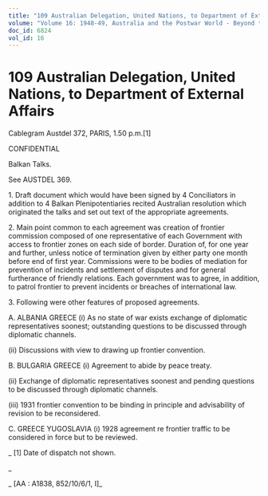 ```yaml
---
title: "109 Australian Delegation, United Nations, to Department of External Affairs"
volume: "Volume 16: 1948-49, Australia and the Postwar World - Beyond the Region"
doc_id: 6824
vol_id: 16
---
```


# 109 Australian Delegation, United Nations, to Department of External Affairs

Cablegram Austdel 372, PARIS, 1.50 p.m.[1]

CONFIDENTIAL

Balkan Talks.

See AUSTDEL 369.

1\. Draft document which would have been signed by 4 Conciliators in addition to 4 Balkan Plenipotentiaries recited Australian resolution which originated the talks and set out text of the appropriate agreements.

2\. Main point common to each agreement was creation of frontier commission composed of one representative of each Government with access to frontier zones on each side of border. Duration of, for one year and further, unless notice of termination given by either party one month before end of first year. Commissions were to be bodies of mediation for prevention of incidents and settlement of disputes and for general furtherance of friendly relations. Each government was to agree, in addition, to patrol frontier to prevent incidents or breaches of international law.

3\. Following were other features of proposed agreements.

A. ALBANIA GREECE (i) As no state of war exists exchange of diplomatic representatives soonest; outstanding questions to be discussed through diplomatic channels.

(ii) Discussions with view to drawing up frontier convention.

B. BULGARIA GREECE (i) Agreement to abide by peace treaty.

(ii) Exchange of diplomatic representatives soonest and pending questions to be discussed through diplomatic channels.

(iii) 1931 frontier convention to be binding in principle and advisability of revision to be reconsidered.

C. GREECE YUGOSLAVIA (i) 1928 agreement re frontier traffic to be considered in force but to be reviewed.

_ [1] Date of dispatch not shown.

_

_ [AA : A1838, 852/10/6/1, I]_
